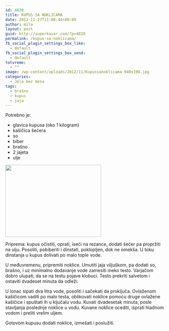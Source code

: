 ```yaml
---
id: 4820
title: KUPUS SA NOKLICAMA
date: 2012-11-27T11:08:44+00:00
author: mila
layout: post
guid: http://superkuvar.com/?p=4820
permalink: /kupus-sa-noklicama/
fb_social_plugin_settings_box_like:
  - default
fb_social_plugin_settings_box_send:
  - default
totvreme:
  - ""
image: /wp-content/uploads/2012/11/Kupussanoklicama-940x198.jpg
categories:
  - Jela bez mesa
tags:
  - brašno
  - kupus
  - jaja
---
```

Potrebno je:

  * glavica kupusa (oko 1 kilogram)
  * kašičica šećera
  * so
  * biber
  * brašno
  * 2 jajeta
  * ulje

<img class="alignnone size-medium wp-image-4825" title="Kupussanoklicama" src="//superkuvar.com/wp-content/uploads/2012/11/Kupussanoklicama-300x225.jpg" alt="" width="300" height="225" /> 

Priprema: kupus očistiti, oprati, iseći na rezance, dodati šećer pa propržiti na ulju. Posoliti, pobiberiti i dinstati, poklopljen, dok ne omekša. U toku dinstanja u kupus dolivati po malo tople vode.

U međuvremenu, pripremiti noklice. Umutiti jaja viljuškom, pa dodati so, brašno, i uz minimalno dodavanje vode zamesiti meko testo. Varjačom dobro ulupati, da se na testu pojave klobuci. Testo prekriti salvetom i ostaviti dvadeset minuta da odleži.

U lonac sipati dva litra vode, posoliti i sačekati da proključa. Ovlaženom kašičicom vaditi po malo testa, oblikovati noklice pomoću druge ovlažene kašičice i spuštati ih u ključalu vodu. Kuvati dvadesetak minuta, posle stavljanja poslednje noklice u vodu. Kuvane noklice ocediti, isprati hladnom vodom i preliti vrelim uljem.

Gotovom kupusu dodati noklice, izmešati i poslužiti.